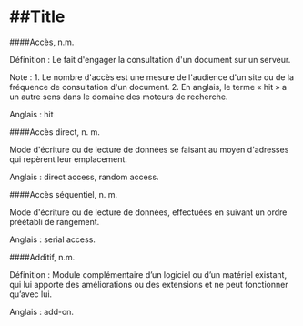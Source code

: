 ##Title
======

####Accès, n.m.

Définition : Le fait d'engager la consultation d'un document sur un serveur.

Note : 1. Le nombre d'accès est une mesure de l'audience d'un site ou de la fréquence de consultation d'un document. 2. En anglais, le terme « hit » a un autre sens dans le domaine des moteurs de recherche.

Anglais : hit

####Accès direct, n. m.

Mode d'écriture ou de lecture de données se faisant au moyen d'adresses qui repèrent leur emplacement.

Anglais : direct access, random access.

####Accès séquentiel, n. m.

Mode d'écriture ou de lecture de données, effectuées en suivant un ordre préétabli de rangement.

Anglais : serial access.

####Additif, n.m.

Définition : Module complémentaire d’un logiciel ou d’un matériel existant, qui lui apporte des améliorations ou des extensions et ne peut fonctionner qu’avec lui.

Anglais : add-on. 
